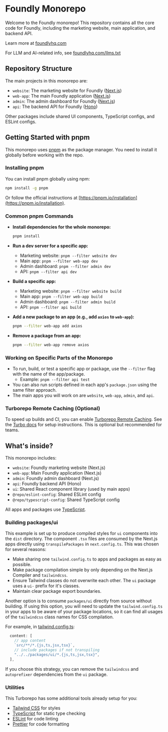 # Foundly Monorepo

Welcome to the Foundly monorepo! This repository contains all the core code for Foundly, including the marketing website, main application, and backend API.

Learn more at [foundlyhq.com](https://foundlyhq.com/)

For LLM and AI-related info, see [foundlyhq.com/llms.txt](https://foundlyhq.com/llms.txt)

## Repository Structure

The main projects in this monorepo are:

- `website`: The marketing website for Foundly ([Next.js](https://nextjs.org/))
- `web-app`: The main Foundly application ([Next.js](https://nextjs.org/))
- `admin`: The admin dashboard for Foundly ([Next.js](https://nextjs.org/))
- `api`: The backend API for Foundly ([Hono](https://hono.dev/))

Other packages include shared UI components, TypeScript configs, and ESLint configs.

## Getting Started with pnpm

This monorepo uses [pnpm](https://pnpm.io/) as the package manager. You need to install it globally before working with the repo.

### Installing pnpm

You can install pnpm globally using npm:

```sh
npm install -g pnpm
```

Or follow the official instructions at [https://pnpm.io/installation](https://pnpm.io/installation).

### Common pnpm Commands

- **Install dependencies for the whole monorepo:**

  ```sh
  pnpm install
  ```

- **Run a dev server for a specific app:**
  - Marketing website: `pnpm --filter website dev`
  - Main app: `pnpm --filter web-app dev`
  - Admin dashboard: `pnpm --filter admin dev`
  - API: `pnpm --filter api dev`
- **Build a specific app:**
  - Marketing website: `pnpm --filter website build`
  - Main app: `pnpm --filter web-app build`
  - Admin dashboard: `pnpm --filter admin build`
  - API: `pnpm --filter api build`
- **Add a new package to an app (e.g., add `axios` to `web-app`):**
  ```sh
  pnpm --filter web-app add axios
  ```
- **Remove a package from an app:**
  ```sh
  pnpm --filter web-app remove axios
  ```

### Working on Specific Parts of the Monorepo

- To run, build, or test a specific app or package, use the `--filter` flag with the name of the app/package.
  - Example: `pnpm --filter api test`
- You can also run scripts defined in each app's `package.json` using the same filter approach.
- The main apps you will work on are `website`, `web-app`, `admin`, and `api`.

### Turborepo Remote Caching (Optional)

To speed up builds and CI, you can enable [Turborepo Remote Caching](https://turbo.build/repo/docs/core-concepts/remote-caching). See the [Turbo docs](https://turbo.build/repo/docs/core-concepts/remote-caching) for setup instructions. This is optional but recommended for teams.

## What's inside?

This monorepo includes:

- `website`: Foundly marketing website (Next.js)
- `web-app`: Main Foundly application (Next.js)
- `admin`: Foundly admin dashboard (Next.js)
- `api`: Foundly backend API (Hono)
- `ui`: Shared React component library (used by main apps)
- `@repo/eslint-config`: Shared ESLint config
- `@repo/typescript-config`: Shared TypeScript config

All apps and packages use [TypeScript](https://www.typescriptlang.org/).

### Building packages/ui

This example is set up to produce compiled styles for `ui` components into the `dist` directory. The component `.tsx` files are consumed by the Next.js apps directly using `transpilePackages` in `next.config.ts`. This was chosen for several reasons:

- Make sharing one `tailwind.config.ts` to apps and packages as easy as possible.
- Make package compilation simple by only depending on the Next.js Compiler and `tailwindcss`.
- Ensure Tailwind classes do not overwrite each other. The `ui` package uses a `ui-` prefix for it's classes.
- Maintain clear package export boundaries.

Another option is to consume `packages/ui` directly from source without building. If using this option, you will need to update the `tailwind.config.ts` in your apps to be aware of your package locations, so it can find all usages of the `tailwindcss` class names for CSS compilation.

For example, in [tailwind.config.ts](packages/tailwind-config/tailwind.config.ts):

```js
  content: [
    // app content
    `src/**/*.{js,ts,jsx,tsx}`,
    // include packages if not transpiling
    "../../packages/ui/*.{js,ts,jsx,tsx}",
  ],
```

If you choose this strategy, you can remove the `tailwindcss` and `autoprefixer` dependencies from the `ui` package.

### Utilities

This Turborepo has some additional tools already setup for you:

- [Tailwind CSS](https://tailwindcss.com/) for styles
- [TypeScript](https://www.typescriptlang.org/) for static type checking
- [ESLint](https://eslint.org/) for code linting
- [Prettier](https://prettier.io) for code formatting
